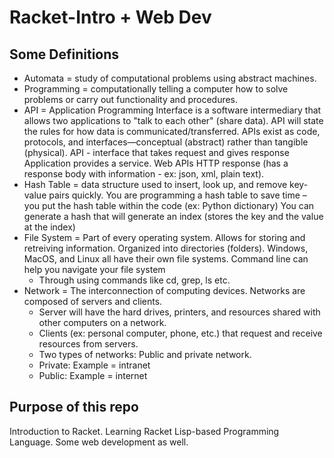 # Racket-Intro + Web Dev

## Some Definitions 
- Automata = study of computational problems using abstract machines. 
- Programming = computationally telling a computer how to solve problems or carry out functionality and procedures.
- API = Application Programming Interface is a software intermediary that allows two applications to "talk to each other" (share data).
  API will state the rules for how data is communicated/transferred. APIs exist as code, protocols, and interfaces—conceptual (abstract) rather than tangible (physical).
  API - interface that takes request and gives response
  Application provides a service. Web APIs HTTP response (has a response body with information - ex: json, xml, plain text). 
- Hash Table = data structure used to insert, look up, and remove key-value pairs quickly.
  You are programming a hash table to save time – you put the hash table within the code (ex: Python dictionary)
  You can generate a hash that will generate an index (stores the key and the value at the index)
- File System = Part of every operating system. Allows for storing and retreiving information. Organized into directories (folders).
  Windows, MacOS, and Linux all have their own file systems.
  Command line can help you navigate your file system
    - Through using commands like cd, grep, ls etc. 
- Network = The interconnection of computing devices. Networks are composed of servers and clients.
    - Server will have the hard drives, printers, and resources shared with other computers on a network.
    - Clients (ex: personal computer, phone, etc.) that request and receive resources from servers.
    - Two types of networks: Public and  private network.
    - Private: Example = intranet
    - Public: Example = internet 

## Purpose of this repo
Introduction to Racket. Learning Racket Lisp-based Programming Language. Some web development as well. 
